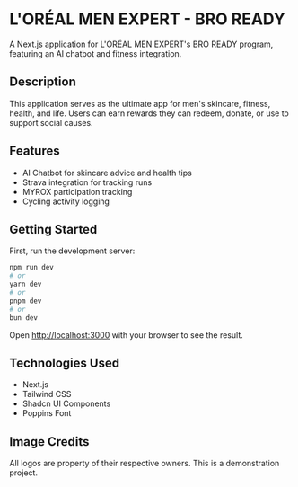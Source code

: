 # L'ORÉAL MEN EXPERT - BRO READY

A Next.js application for L'ORÉAL MEN EXPERT's BRO READY program, featuring an AI chatbot and fitness integration.

## Description

This application serves as the ultimate app for men's skincare, fitness, health, and life. Users can earn rewards they can redeem, donate, or use to support social causes.

## Features

- AI Chatbot for skincare advice and health tips
- Strava integration for tracking runs
- MYROX participation tracking
- Cycling activity logging

## Getting Started

First, run the development server:

```bash
npm run dev
# or
yarn dev
# or
pnpm dev
# or
bun dev
```

Open [http://localhost:3000](http://localhost:3000) with your browser to see the result.

## Technologies Used

- Next.js
- Tailwind CSS
- Shadcn UI Components
- Poppins Font

## Image Credits

All logos are property of their respective owners. This is a demonstration project.

